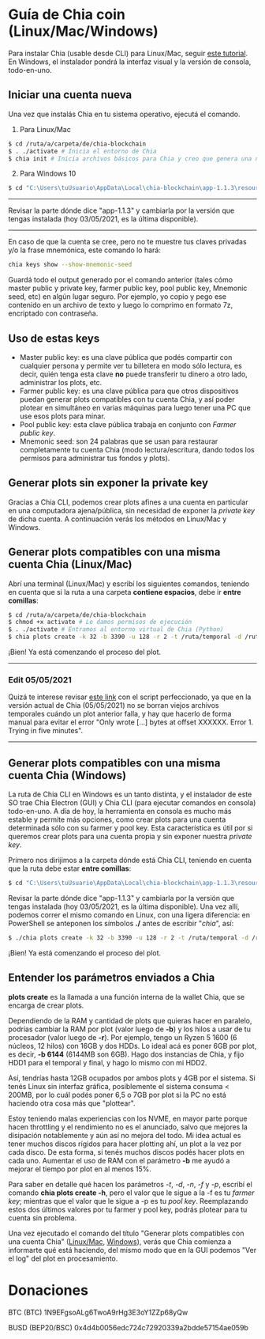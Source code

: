 # Guía de Chia coin (Linux/Mac/Windows)

Para instalar Chia (usable desde CLI) para Linux/Mac, seguir [este tutorial](https://github.com/Chia-Network/chia-blockchain/wiki/INSTALL). En Windows, el instalador pondrá la interfaz visual y la versión de consola, todo-en-uno.

## Iniciar una cuenta nueva

Una vez que instalás Chia en tu sistema operativo, ejecutá el comando.
1. Para Linux/Mac

```bash
$ cd /ruta/a/carpeta/de/chia-blockchain
$ . ./activate # Inicia el entorno de Chia
$ chia init # Inicia archivos básicos para Chia y creo que genera una nueva cuenta (chequear)
```

2. Para Windows 10

```bash
$ cd "C:\Users\tuUsuario\AppData\Local\chia-blockchain\app-1.1.3\resources\app.asar.unpacked\daemon\"
```

---------------------------------------------------------------

Revisar la parte dónde dice "app-1.1.3" y cambiarla por la versión que tengas instalada (hoy 03/05/2021, es la última disponible).

---------------------------------------------------------------

En caso de que la cuenta se cree, pero no te muestre tus claves privadas y/o la frase mnemónica, este comando lo hará:

```bash
chia keys show --show-mnemonic-seed
```

Guardá todo el output generado por el comando anterior (tales cómo master public y private key, farmer public key, pool public key, Mnemonic seed, etc) en algún lugar seguro. Por ejemplo, yo copio y pego ese contenido en un archivo de texto y luego lo comprimo en formato 7z, encriptado con contraseña.

## Uso de estas keys
* Master public key: es una clave pública que podés compartir con cualquier persona y permite ver tu billetera en modo sólo lectura, es decir, quién tenga esta clave **no** puede transferir tu dinero a otro lado, administrar los plots, etc.
* Farmer public key: es una clave pública para que otros dispositivos puedan generar plots compatibles con tu cuenta Chia, y así poder plotear en simultáneo en varias máquinas para luego tener una PC que use esos plots para minar.
* Pool public key: esta clave pública trabaja en conjunto con *Farmer public key*.
* Mnemonic seed: son 24 palabras que se usan para restaurar completamente tu cuenta Chia (modo lectura/escritura, dando todos los permisos para administrar tus fondos y plots).

## Generar plots sin exponer la private key

Gracias a Chia CLI, podemos crear plots afines a una cuenta en particular en una computadora ajena/pública, sin necesidad de exponer la *private key* de dicha cuenta. A continuación verás los métodos en Linux/Mac y Windows.

## Generar plots compatibles con una misma cuenta Chia (Linux/Mac)

Abrí una terminal (Linux/Mac) y escribí los siguientes comandos, teniendo en cuenta que si la ruta a una carpeta **contiene espacios**, debe ir **entre comillas**:

```bash
$ cd /ruta/a/carpeta/de/chia-blockchain
$ chmod +x activate # Le damos permisos de ejecución
$ . ./activate # Entramos al entorno virtual de Chia (Python)
$ chia plots create -k 32 -b 3390 -u 128 -r 2 -t /ruta/temporal -d /ruta/final -n 1 -f 99305144715663545df075d33322b313177fb41921746bbada3637912f6316ffbe3082bf1239f28d4eb8db80112b17f7 -p 82ae156f6c292e838da7324ed8f111ce904e66fed3478f3caa21a00113356e3ef7009d69d46c4e5348ef7d66ebaf23f5
```

¡Bien! Ya está comenzando el proceso del plot.

------------------------------------

### Edit 05/05/2021

Quizá te interese revisar [este link](https://github.com/Chiqui1234/Guia-de-Chia-coin/blob/main/Crear%20plot%20(V2).md) con el script perfeccionado, ya que en la versión actual de Chia (05/05/2021) no se borran viejos archivos temporales cuándo un plot anterior falla, y hay que hacerlo de forma manual para evitar el error "Only wrote [...] bytes at offset XXXXXX. Error 1. Trying in five minutes".

------------------------------------

## Generar plots compatibles con una misma cuenta Chia (Windows)

La ruta de Chia CLI en Windows es un tanto distinta, y el instalador de este SO trae Chia Electron (GUI) y Chia CLI (para ejecutar comandos en consola) todo-en-uno. A día de hoy, la herramienta en consola es mucho más estable y permite más opciones, como crear plots para una cuenta determinada sólo con su farmer y pool key. Esta característica es útil por si queremos crear plots para una cuenta propia y sin exponer nuestra *private key*.

Primero nos dirijimos a la carpeta dónde está Chia CLI, teniendo en cuenta que la ruta debe estar **entre comillas**:

```bash
$ cd "C:\Users\tuUsuario\AppData\Local\chia-blockchain\app-1.1.3\resources\app.asar.unpacked\daemon\"
```

Revisar la parte dónde dice "app-1.1.3" y cambiarla por la versión que tengas instalada (hoy 03/05/2021, es la última disponible). Una vez allí, podemos correr el mismo comando en Linux, con una ligera diferencia: en PowerShell se anteponen los símbolos **./** antes de escribir "*chia*", así:

```bash
$ ./chia plots create -k 32 -b 3390 -u 128 -r 2 -t /ruta/temporal -d /ruta/final -n 1 -f 99305144715663545df075d33322b313177fb41921746bbada3637912f6316ffbe3082bf1239f28d4eb8db80112b17f7 -p 82ae156f6c292e838da7324ed8f111ce904e66fed3478f3caa21a00113356e3ef7009d69d46c4e5348ef7d66ebaf23f5
```

¡Bien! Ya está comenzando el proceso del plot.

## Entender los parámetros enviados a Chia
**plots create** es la llamada a una función interna de la wallet Chia, que se encarga de crear plots.

Dependiendo de la RAM y cantidad de plots que quieras hacer en paralelo, podrías cambiar la RAM por plot (valor luego de **-b**) y los hilos a usar de tu procesador (valor luego de **-r**). Por ejemplo, tengo un Ryzen 5 1600 (6 núcleos, 12 hilos) con 16GB y dos HDDs. Lo ideal acá es poner 6GB por plot, es decir, **-b 6144** (6144MB son 6GB). Hago dos instancias de Chia, y fijo HDD1 para el temporal y final, y hago lo mismo con mi HDD2.

Así, tendrías hasta 12GB ocupados por ambos plots y 4GB por el sistema. Si tenés Linux sin interfaz gráfica, posiblemente el sistema consuma < 200MB, por lo cuál podés poner 6,5 o 7GB por plot si la PC no está haciendo otra cosa más que "plottear".

Estoy teniendo malas experiencias con los NVME, en mayor parte porque hacen throttling y el rendimiento no es el anunciado, salvo que mejores la disipación notablemente y aún así no mejora del todo. Mi idea actual es tener muchos discos rígidos para hacer plotting ahí, un plot a la vez por cada disco. De esta forma, si tenés muchos discos podés hacer plots en cada uno. Aumentar el uso de RAM con el parámetro **-b** me ayudó a mejorar el tiempo por plot en al menos 15%.

Para saber en detalle qué hacen los parámetros *-t*, *-d*, *-n*, *-f* y *-p*, escribí el comando **chia plots create -h**, pero el valor que le sigue a la -f es tu *farmer key*; mientras que el valor que le sigue a -p es tu *pool key*. Reemplazando estos dos últimos valores por tu farmer y pool key, podrás plotear para tu cuenta sin problema.

Una vez ejecutado el comando del título "Generar plots compatibles con una cuenta Chia" ([Linux/Mac](https://github.com/Chiqui1234/Guia-de-Chia-coin/#generar-plots-compatibles-con-una-misma-cuenta-chia-linuxmac), [Windows](https://github.com/Chiqui1234/Guia-de-Chia-coin/#generar-plots-compatibles-con-una-misma-cuenta-chia-windows)), verás que Chia comienza a informarte qué está haciendo, del mismo modo que en la GUI podemos "Ver el log" del plot en procesamiento.


# Donaciones

BTC (BTC) 1N9EFgsoALg6TwoA9rHg3E3oY1ZZp68yQw

BUSD (BEP20/BSC) 0x4d4b0056edc724c72920339a2bdde57154ae059b
